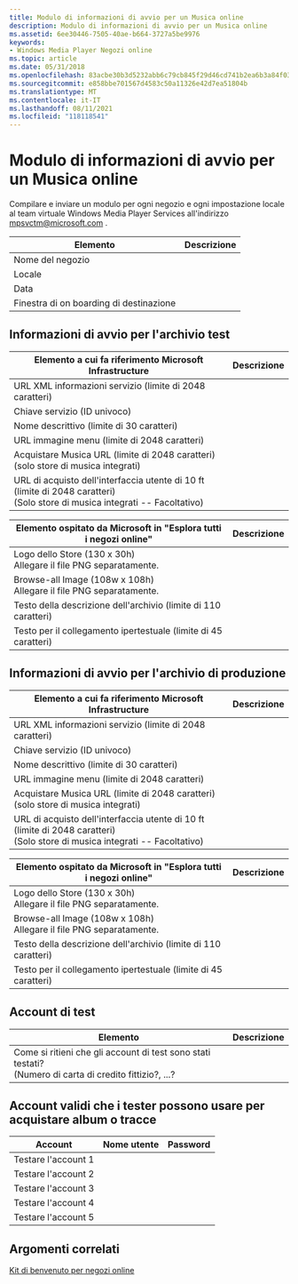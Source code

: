 ```yaml
---
title: Modulo di informazioni di avvio per un Musica online
description: Modulo di informazioni di avvio per un Musica online
ms.assetid: 6ee30446-7505-40ae-b664-3727a5be9976
keywords:
- Windows Media Player Negozi online
ms.topic: article
ms.date: 05/31/2018
ms.openlocfilehash: 83acbe30b3d5232abb6c79cb845f29d46cd741b2ea6b3a84f03ecd082cb13e99
ms.sourcegitcommit: e858bbe701567d4583c50a11326e42d7ea51804b
ms.translationtype: MT
ms.contentlocale: it-IT
ms.lasthandoff: 08/11/2021
ms.locfileid: "118118541"
---
```

# <a name="startup-information-form-for-an-online-music-store"></a>Modulo di informazioni di avvio per un Musica online

Compilare e inviare un modulo per ogni negozio e ogni impostazione locale al team virtuale Windows Media Player Services all'indirizzo mpsvctm@microsoft.com .



| Elemento                      | Descrizione |
|---------------------------|-------------|
| Nome del negozio                |             |
| Locale                    |             |
| Data                      |             |
| Finestra di on boarding di destinazione |             |



 

## <a name="startup-information-for-test-store"></a>Informazioni di avvio per l'archivio test



| Elemento a cui fa riferimento Microsoft Infrastructure                                                              | Descrizione |
|----------------------------------------------------------------------------------------------------------|-------------|
| URL XML informazioni servizio (limite di 2048 caratteri)                                                              |             |
| Chiave servizio (ID univoco)                                                                                  |             |
| Nome descrittivo (limite di 30 caratteri)                                                                       |             |
| URL immagine menu (limite di 2048 caratteri)                                                                    |             |
| Acquistare Musica URL (limite di 2048 caratteri)<br/> (solo store di musica integrati)<br/>                |             |
| URL di acquisto dell'interfaccia utente di 10 ft (limite di 2048 caratteri)<br/> (Solo store di musica integrati -- Facoltativo)<br/> |             |



 



| Elemento ospitato da Microsoft in "Esplora tutti i negozi online"                             | Descrizione |
|------------------------------------------------------------------------------------|-------------|
| Logo dello Store (130 x 30h)<br/> Allegare il file PNG separatamente.<br/>        |             |
| Browse-all Image (108w x 108h)<br/> Allegare il file PNG separatamente.<br/> |             |
| Testo della descrizione dell'archivio (limite di 110 caratteri)                                       |             |
| Testo per il collegamento ipertestuale (limite di 45 caratteri)                                            |             |



 

## <a name="startup-information-for-production-store"></a>Informazioni di avvio per l'archivio di produzione



| Elemento a cui fa riferimento Microsoft Infrastructure                                                              | Descrizione |
|----------------------------------------------------------------------------------------------------------|-------------|
| URL XML informazioni servizio (limite di 2048 caratteri)                                                              |             |
| Chiave servizio (ID univoco)                                                                                  |             |
| Nome descrittivo (limite di 30 caratteri)                                                                       |             |
| URL immagine menu (limite di 2048 caratteri)                                                                    |             |
| Acquistare Musica URL (limite di 2048 caratteri)<br/> (solo store di musica integrati)<br/>                |             |
| URL di acquisto dell'interfaccia utente di 10 ft (limite di 2048 caratteri)<br/> (Solo store di musica integrati -- Facoltativo)<br/> |             |



 



| Elemento ospitato da Microsoft in "Esplora tutti i negozi online"                             | Descrizione |
|------------------------------------------------------------------------------------|-------------|
| Logo dello Store (130 x 30h)<br/> Allegare il file PNG separatamente.<br/>        |             |
| Browse-all Image (108w x 108h)<br/> Allegare il file PNG separatamente.<br/> |             |
| Testo della descrizione dell'archivio (limite di 110 caratteri)                                       |             |
| Testo per il collegamento ipertestuale (limite di 45 caratteri)                                            |             |



 

## <a name="test-accounts"></a>Account di test



| Elemento                                                                                     | Descrizione |
|------------------------------------------------------------------------------------------|-------------|
| Come si ritieni che gli account di test sono stati testati?<br/> (Numero di carta di credito fittizio?, ...?<br/> |             |



 

## <a name="valid-accounts-that-testers-can-use-to-purchase-albums-or-tracks"></a>Account validi che i tester possono usare per acquistare album o tracce



|  Account       | Nome utente | Password |
|----------------|-----------|----------|
| Testare l'account 1 |           |          |
| Testare l'account 2 |           |          |
| Testare l'account 3 |           |          |
| Testare l'account 4 |           |          |
| Testare l'account 5 |           |          |



 

## <a name="related-topics"></a>Argomenti correlati

<dl> <dt>

[Kit di benvenuto per negozi online](online-stores-welcome-kit.md)
</dt> </dl>

 

 





